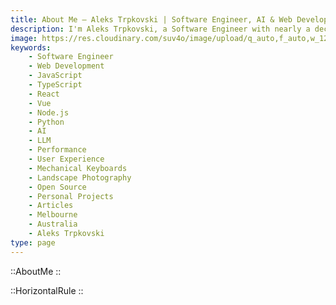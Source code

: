 ```yaml
---
title: About Me — Aleks Trpkovski | Software Engineer, AI & Web Development
description: I'm Aleks Trpkovski, a Software Engineer with nearly a decade of experience building performant, user-friendly web apps with JavaScript, React, Vue, Node.js, TypeScript and Python. I explore AI & LLM integrations, performance, UX, mechanical keyboards, open source, and landscape photography.
image: https://res.cloudinary.com/suv4o/image/upload/q_auto,f_auto,w_1200,e_sharpen:100/v1744618697/blog/emoji-hi-aleks_vvzmnd
keywords:
    - Software Engineer
    - Web Development
    - JavaScript
    - TypeScript
    - React
    - Vue
    - Node.js
    - Python
    - AI
    - LLM
    - Performance
    - User Experience
    - Mechanical Keyboards
    - Landscape Photography
    - Open Source
    - Personal Projects
    - Articles
    - Melbourne
    - Australia
    - Aleks Trpkovski
type: page
---
```


::AboutMe
::

<div class="mb-8"></div>

::HorizontalRule
::
